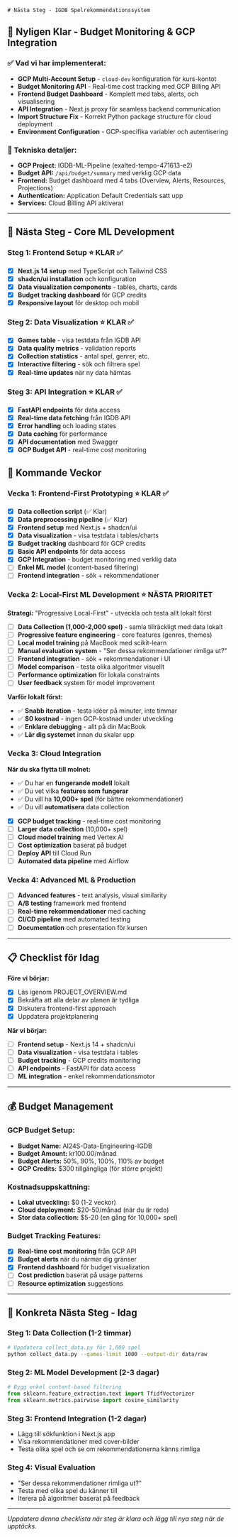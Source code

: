     # Nästa Steg - IGDB Spelrekommendationssystem

## 🎉 **Nyligen Klar - Budget Monitoring & GCP Integration**

### **✅ Vad vi har implementerat:**
- **GCP Multi-Account Setup** - `cloud-dev` konfiguration för kurs-kontot
- **Budget Monitoring API** - Real-time cost tracking med GCP Billing API
- **Frontend Budget Dashboard** - Komplett med tabs, alerts, och visualisering
- **API Integration** - Next.js proxy för seamless backend communication
- **Import Structure Fix** - Korrekt Python package structure för cloud deployment
- **Environment Configuration** - GCP-specifika variabler och autentisering

### **🔧 Tekniska detaljer:**
- **GCP Project:** IGDB-ML-Pipeline (exalted-tempo-471613-e2)
- **Budget API:** `/api/budget/summary` med verklig GCP data
- **Frontend:** Budget dashboard med 4 tabs (Overview, Alerts, Resources, Projections)
- **Authentication:** Application Default Credentials satt upp
- **Services:** Cloud Billing API aktiverat

---

## 🎯 **Nästa Steg - Core ML Development**

### **Steg 1: Frontend Setup** ⭐ **KLAR** ✅
- [x] **Next.js 14 setup** med TypeScript och Tailwind CSS
- [x] **shadcn/ui installation** och konfiguration
- [x] **Data visualization components** - tables, charts, cards
- [x] **Budget tracking dashboard** för GCP credits
- [x] **Responsive layout** för desktop och mobil

### **Steg 2: Data Visualization** ⭐ **KLAR** ✅
- [x] **Games table** - visa testdata från IGDB API
- [x] **Data quality metrics** - validation reports
- [x] **Collection statistics** - antal spel, genrer, etc.
- [x] **Interactive filtering** - sök och filtrera spel
- [x] **Real-time updates** när ny data hämtas

### **Steg 3: API Integration** ⭐ **KLAR** ✅
- [x] **FastAPI endpoints** för data access
- [x] **Real-time data fetching** från IGDB API
- [x] **Error handling** och loading states
- [x] **Data caching** för performance
- [x] **API documentation** med Swagger
- [x] **GCP Budget API** - real-time cost monitoring

## 🚀 **Kommande Veckor**

### **Vecka 1: Frontend-First Prototyping** ⭐ **KLAR** ✅
- [x] **Data collection script** (✅ Klar)
- [x] **Data preprocessing pipeline** (✅ Klar)
- [x] **Frontend setup** med Next.js + shadcn/ui
- [x] **Data visualization** - visa testdata i tables/charts
- [x] **Budget tracking** dashboard för GCP credits
- [x] **Basic API endpoints** för data access
- [x] **GCP Integration** - budget monitoring med verklig data
- [ ] **Enkel ML model** (content-based filtering)
- [ ] **Frontend integration** - sök + rekommendationer

### **Vecka 2: Local-First ML Development** ⭐ **NÄSTA PRIORITET**
**Strategi:** "Progressive Local-First" - utveckla och testa allt lokalt först

- [ ] **Data Collection (1,000-2,000 spel)** - samla tillräckligt med data lokalt
- [ ] **Progressive feature engineering** - core features (genres, themes)
- [ ] **Local model training** på MacBook med scikit-learn
- [ ] **Manual evaluation system** - "Ser dessa rekommendationer rimliga ut?"
- [ ] **Frontend integration** - sök + rekommendationer i UI
- [ ] **Model comparison** - testa olika algoritmer visuellt
- [ ] **Performance optimization** för lokala constraints
- [ ] **User feedback** system för model improvement

**Varför lokalt först:**
- ✅ **Snabb iteration** - testa idéer på minuter, inte timmar
- ✅ **$0 kostnad** - ingen GCP-kostnad under utveckling
- ✅ **Enklare debugging** - allt på din MacBook
- ✅ **Lär dig systemet** innan du skalar upp

### **Vecka 3: Cloud Integration**
**När du ska flytta till molnet:**
- ✅ Du har en **fungerande modell** lokalt
- ✅ Du vet vilka **features som fungerar**
- ✅ Du vill ha **10,000+ spel** (för bättre rekommendationer)
- ✅ Du vill **automatisera** data collection

- [x] **GCP budget tracking** - real-time cost monitoring
- [ ] **Larger data collection** (10,000+ spel)
- [ ] **Cloud model training** med Vertex AI
- [ ] **Cost optimization** baserat på budget
- [ ] **Deploy API** till Cloud Run
- [ ] **Automated data pipeline** med Airflow

### **Vecka 4: Advanced ML & Production**
- [ ] **Advanced features** - text analysis, visual similarity
- [ ] **A/B testing** framework med frontend
- [ ] **Real-time rekommendationer** med caching
- [ ] **CI/CD pipeline** med automated testing
- [ ] **Documentation** och presentation för kursen

---

## 📋 **Checklist för Idag**

**Före vi börjar:**
- [x] Läs igenom PROJECT_OVERVIEW.md
- [x] Bekräfta att alla delar av planen är tydliga
- [x] Diskutera frontend-first approach
- [x] Uppdatera projektplanering

**När vi börjar:**
- [ ] **Frontend setup** - Next.js 14 + shadcn/ui
- [ ] **Data visualization** - visa testdata i tables
- [ ] **Budget tracking** - GCP credits monitoring
- [ ] **API endpoints** - FastAPI för data access
- [ ] **ML integration** - enkel rekommendationsmotor

---

## 💰 **Budget Management**

### **GCP Budget Setup:**
- **Budget Name:** AI24S-Data-Engineering-IGDB
- **Budget Amount:** kr100.00/månad
- **Budget Alerts:** 50%, 90%, 100%, 110% av budget
- **GCP Credits:** $300 tillgängliga (för större projekt)

### **Kostnadsuppskattning:**
- **Lokal utveckling:** $0 (1-2 veckor)
- **Cloud deployment:** $20-50/månad (när du är redo)
- **Stor data collection:** $5-20 (en gång för 10,000+ spel)

### **Budget Tracking Features:**
- [x] **Real-time cost monitoring** från GCP API
- [x] **Budget alerts** när du närmar dig gränser
- [x] **Frontend dashboard** för budget visualization
- [ ] **Cost prediction** baserat på usage patterns
- [ ] **Resource optimization** suggestions

---

## 🎯 **Konkreta Nästa Steg - Idag**

### **Steg 1: Data Collection (1-2 timmar)**
```bash
# Uppdatera collect_data.py för 1,000 spel
python collect_data.py --games-limit 1000 --output-dir data/raw
```

### **Steg 2: ML Model Development (2-3 dagar)**
```python
# Bygg enkel content-based filtering
from sklearn.feature_extraction.text import TfidfVectorizer
from sklearn.metrics.pairwise import cosine_similarity
```

### **Steg 3: Frontend Integration (1-2 dagar)**
- Lägg till sökfunktion i Next.js app
- Visa rekommendationer med cover-bilder
- Testa olika spel och se om rekommendationerna känns rimliga

### **Steg 4: Visual Evaluation**
- "Ser dessa rekommendationer rimliga ut?"
- Testa med olika spel du känner till
- Iterera på algoritmer baserat på feedback

---

*Uppdatera denna checklista när steg är klara och lägg till nya steg när de upptäcks.*
